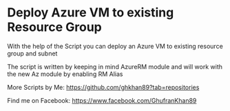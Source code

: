 # Deploy Azure VM to existing Resource Group
With the help of the Script you can deploy an Azure VM to existing resource group and subnet

The script is written by keeping in mind AzureRM module and will work with the new Az module by enabling RM Alias

More Scripts by Me: https://github.com/ghkhan89?tab=repositories

Find me on Facebook: https://www.facebook.com/GhufranKhan89
